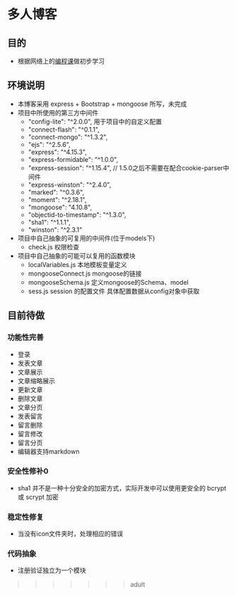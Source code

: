 # 多人博客
## 目的
* 根据网络上的[编程课](https://github.com/nswbmw/N-blog)做初步学习 

## 环境说明
* 本博客采用 express + Bootstrap + mongoose 所写，未完成
* 项目中所使用的第三方中间件
    * "config-lite": "^2.0.0",      用于项目中的自定义配置
    * "connect-flash": "^0.1.1",    
    * "connect-mongo": "^1.3.2",
    * "ejs": "^2.5.6",
    * "express": "^4.15.3",
    * "express-formidable": "^1.0.0",
    * "express-session": "^1.15.4",  // 1.5.0之后不需要在配合cookie-parser中间件
    * "express-winston": "^2.4.0",
    * "marked": "^0.3.6",
    * "moment": "^2.18.1",
    * "mongoose": "4.10.8",
    * "objectid-to-timestamp": "^1.3.0",
    * "sha1": "^1.1.1",
    * "winston": "^2.3.1"
* 项目中自己抽象的可复用的中间件(位于models下)
    * check.js             权限检查
* 项目中自己抽象的可能可以复用的函数模块
    * localVariables.js    本地模板变量定义
    * mongooseConnect.js   mongoose的链接
    * mongooseSchema.js    定义mongoose的Schema、model
    * sess.js              session 的配置文件 具体配置数据从config对象中获取

## 目前待做

### 功能性完善
* 登录
* 发表文章
* 文章展示
* 文章缩略展示
* 更新文章
* 删除文章
* 文章分页
* 发表留言
* 留言删除
* 留言修改
* 留言分页
* 编辑器支持markdown

### 安全性修补0
* sha1 并不是一种十分安全的加密方式，实际开发中可以使用更安全的 bcrypt 或 scrypt 加密

### 稳定性修复
* 当没有icon文件夹时，处理相应的错误

### 代码抽象
* 注册验证独立为一个模块
>>>>>>> adult
